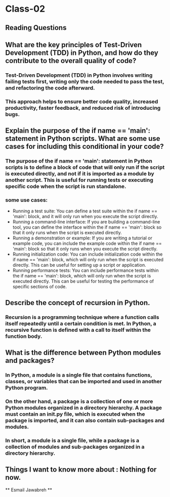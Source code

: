# Class-02

## Reading Questions

## What are the key principles of Test-Driven Development (TDD) in Python, and how do they contribute to the overall quality of code?
### Test-Driven Development (TDD) in Python involves writing failing tests first, writing only the code needed to pass the test, and refactoring the code afterward. 
### This approach helps to ensure better code quality, increased productivity, faster feedback, and reduced risk of introducing bugs.

## Explain the purpose of the if __name__ == '__main__': statement in Python scripts. What are some use cases for including this conditional in your code?
### The purpose of the if name == 'main': statement in Python scripts is to define a block of code that will only run if the script is executed directly, and not if it is imported as a module by another script. This is useful for running tests or executing specific code when the script is run standalone.

### some use cases:
- Running a test suite: You can define a test suite within the if name == 'main': block, and it will only run when you execute the script directly.
- Running a command-line interface: If you are building a command-line tool, you can define the interface within the if name == 'main': block so that it only runs when the script is executed directly.
- Running a demonstration or example: If you are writing a tutorial or example code, you can include the example code within the if name == 'main': block so that it only runs when you execute the script directly.
- Running initialization code: You can include initialization code within the if name == 'main': block, which will only run when the script is executed directly. This can be useful for setting up a script or application.
- Running performance tests: You can include performance tests within the if name == 'main': block, which will only run when the script is executed directly. This can be useful for testing the performance of specific sections of code.

## Describe the concept of recursion in Python.
### Recursion is a programming technique where a function calls itself repeatedly until a certain condition is met. In Python, a recursive function is defined with a call to itself within the function body.

## What is the difference between Python modules and packages?
### In Python, a module is a single file that contains functions, classes, or variables that can be imported and used in another Python program.

### On the other hand, a package is a collection of one or more Python modules organized in a directory hierarchy. A package must contain an init.py file, which is executed when the package is imported, and it can also contain sub-packages and modules.

### In short, a module is a single file, while a package is a collection of modules and sub-packages organized in a directory hierarchy.

## Things I want to know more about : Nothing for now.

** Esmail Jawabreh **
